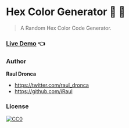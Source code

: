 # Hex Color Generator 🔵  🔴
> A Random Hex Color Code Generator.

### [Live Demo](https://iraul.github.io/hex-color-generator/) 👈

### Author

**Raul Dronca**

* https://twitter.com/raul_dronca
* https://github.com/iRaul

### License

[![CC0](https://licensebuttons.net/p/zero/1.0/88x31.png)](https://creativecommons.org/publicdomain/zero/1.0/)
